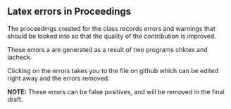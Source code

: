 ## Latex errors in Proceedings

The proceedings created for the class records errors and warnings
that should be looked into so that the quality of the contribution is improved.

These errors a are generated as a result of two programs chktex and lacheck.

Clicking on the errors takes you to the file on github which can be edited right away
and the errors removed.


**NOTE:** These errors can be false positives, and will be removed in the final draft.